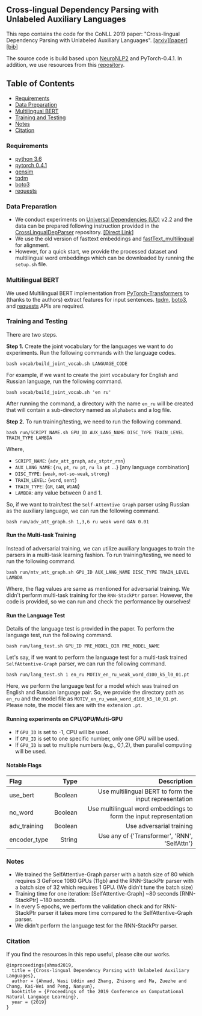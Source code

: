 ## Cross-lingual Dependency Parsing with Unlabeled Auxiliary Languages

This repo contains the code for the CoNLL 2019 paper: "Cross-lingual Dependency Parsing with Unlabeled Auxiliary Languages". [[arxiv]](https://arxiv.org/abs/1909.09265)[[paper]]()[[bib]]()

The source code is build based upon [NeuroNLP2](https://github.com/XuezheMax/NeuroNLP2) and PyTorch-0.4.1. In addition, we use resources from this [repository](https://github.com/uclanlp/CrossLingualDepParser).

## Table of Contents
 - [Requirements](#requirements)
 - [Data Preparation](#data-preparation)
 - [Multilingual BERT](#multilingual-bert)
 - [Training and Testing](#training-and-testing)
 - [Notes](#notes)
 - [Citation](#citation)
 

### Requirements

- [python 3.6](https://repo.continuum.io/archive/)
- [pytorch 0.4.1](https://pytorch.org/get-started/previous-versions/#via-conda)
- [gensim](https://pypi.org/project/gensim/)
- [tqdm](https://pypi.org/project/tqdm/)
- [boto3](https://pypi.org/project/boto3/)
- [requests](https://pypi.org/project/requests/)


### Data Preparation

- We conduct experiments on [Universal Dependencies (UD)](https://universaldependencies.org/) v2.2 and the data can be prepared following instruction provided in the [CrossLingualDepParser](https://github.com/uclanlp/CrossLingualDepParser) repository. [[Direct Link]](https://github.com/uclanlp/CrossLingualDepParser#data-preparation)
- We use the old version of fasttext embeddings and [fastText_multilingual](https://github.com/Babylonpartners/fastText_multilingual) for alignment.
- However, for a quick start, we provide the processed dataset and multilingual word embeddings which can be downloaded by running the `setup.sh` file.


### Multilingual BERT

We used Multilingual BERT implementation from [PyTorch-Transformers](https://github.com/huggingface/pytorch-transformers) to (thanks to the authors) extract features for input sentences. [tqdm](https://pypi.org/project/tqdm/), [boto3](https://pypi.org/project/boto3/), and [requests](https://pypi.org/project/requests/) APIs are required.


### Training and Testing

There are two steps.

**Step 1.** Create the joint vocabulary for the languages we want to do experiments. Run the following commands with the language codes.

```
bash vocab/build_joint_vocab.sh LANGUAGE_CODE
```

For example, if we want to create the joint vocabulary for English and Russian language, run the following command. 
```
bash vocab/build_joint_vocab.sh 'en ru'
```

After running the command, a directory with the name `en_ru` will be created that will contain a sub-directory named as `alphabets` and a log file.

**Step 2.** To run training/testing, we need to run the following command.

```
bash run/SCRIPT_NAME.sh GPU_ID AUX_LANG_NAME DISC_TYPE TRAIN_LEVEL TRAIN_TYPE LAMBDA
```

Where,

- `SCRIPT_NAME`: {`adv_att_graph`, `adv_stptr_rnn`}
- `AUX_LANG_NAME`: {`ru`, `pt`, `ru pt`, `ru la pt` ...} [any language combination]
- `DISC_TYPE`: {`weak`, `not-so-weak`, `strong`}
- `TRAIN_LEVEL`: {`word`, `sent`}
- `TRAIN_TYPE`: {`GR`, `GAN`, `WGAN`}
- `LAMBDA`: any value between 0 and 1.

So, if we want to train/test the `Self-Attentive Graph` parser using Russian as the auxiliary language, we can run the following command.

```
bash run/adv_att_graph.sh 1,3,6 ru weak word GAN 0.01
```

#### Run the Multi-task Training

Instead of adversarial training, we can utilize auxiliary languages to train the parsers in a multi-task learning fashion. To run training/testing, we need to run the following command.

```
bash run/mtv_att_graph.sh GPU_ID AUX_LANG_NAME DISC_TYPE TRAIN_LEVEL LAMBDA
```

Where, the flag values are same as mentioned for adversarial training. We didn't perform multi-task training for the `RNN-StackPtr` parser. However, the code is provided, so we can run and check the performance by ourselves!


#### Run the Language Test

Details of the language test is provided in the paper. To perform the language test, run the following command.

```
bash run/lang_test.sh GPU_ID PRE_MODEL_DIR PRE_MODEL_NAME
```

Let's say, if we want to perform the language test for a multi-task trained `SelfAttentive-Graph` parser, we can run the following command.

```
bash run/lang_test.sh 1 en_ru MOTIV_en_ru_weak_word_d100_k5_l0_01.pt
```

Here, we perform the language test for a model which was trained on English and Russian language pair. So, we provide the directory path as `en_ru` and the model file as `MOTIV_en_ru_weak_word_d100_k5_l0_01.pt`. Please note, the model files are with the extension `.pt`.


#### Running experiments on CPU/GPU/Multi-GPU

- If `GPU_ID` is set to -1, CPU will be used.
- If `GPU_ID` is set to one specific number, only one GPU will be used.
- If `GPU_ID` is set to multiple numbers (e.g., 0,1,2), then parallel computing will be used.


#### Notable Flags

| Flag             |  Type |  Description | 
| :--- | ---: | ---: |
| use_bert         |  Boolean  | Use multilingual BERT to form the input representation |
| no_word          |  Boolean  | Use multilingual word embeddings to form the input representation |
| adv_training     |  Boolean  | Use adversarial training |
| encoder_type     |  String   | Use any of {'Transformer', 'RNN', 'SelfAttn'} |


### Notes

- We trained the SelfAttentive-Graph parser with a batch size of 80 which requires 3 GeForce 1080 GPUs (11gb) and the RNN-StackPtr parser with a batch size of 32 which requires 1 GPU. (We didn't tune the batch size)
- Training time for one iteration: [SelfAttentive-Graph] ~80 seconds [RNN-StackPtr] ~180 seconds.
- In every 5 epochs, we perform the validation check and for RNN-StackPtr parser it takes more time compared to the SelfAttentive-Graph parser.
- We didn't perform the language test for the RNN-StackPtr parser.


### Citation

If you find the resources in this repo useful, please cite our works.

```
@inproceedings{ahmad2019,
  title = {Cross-lingual Dependency Parsing with Unlabeled Auxiliary Languages},
  author = {Ahmad, Wasi Uddin and Zhang, Zhisong and Ma, Zuezhe and Chang, Kai-Wei and Peng, Nanyun},
  booktitle = {Proceedings of the 2019 Conference on Computational Natural Language Learning},
  year = {2019}
}
```
